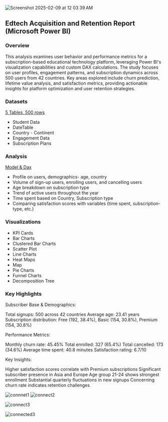 
 
![Screenshot 2025-02-09 at 12 03 39 AM](https://github.com/user-attachments/assets/3a61e89e-1200-4e82-9630-d7dbcd63365f)

 


## Edtech Acquisition and Retention Report (Microsoft Power BI)


### Overview
This analysis examines user behavior and performance metrics for a subscription-based educational technology platform, leveraging Power BI's visualization capabilities and custom DAX calculations. The study focuses on user profiles, engagement patterns, and subscription dynamics across 500 users from 42 countries. Key areas explored include churn prediction, lifetime value analysis, and satisfaction metrics, providing actionable insights for platform optimization and user retention strategies.

### Datasets

[5 Tables, 500 rows](https://www.kaggle.com/datasets/maggieakarn/edtech-engagement-data/settings)
- Student Data  
- DateTable  
- Country - Continent
- Engagement Data  
- Subscription Plans  

### Analysis  

[Model & Dax](DAX_connected.md)
 

- Profile on users, demographics- age, country
- Volume of sign-up users, enrolling users, and cancelling users
- Age breakdown on subscription type
- Trend of active users throughout the year
- Time spent based on Country, Subscription type
- Comparing satisfaction scores with variables (time spent, subscription-type, etc.)

 

### Visualizations 

- KPI Cards
- Bar Charts
- Clustered Bar Charts
- Scatter Plot
- Line Charts
- Heat Maps
- Map
- Pie Charts
- Funnel Charts
- Decomposition Tree

  
 
###  Key Highlights 

Subscriber Base & Demographics:

Total signups: 500 across 42 countries
Average age: 23.41 years
Subscription distribution: Free (192, 38.4%), Basic (154, 30.8%), Premium (154, 30.8%)

Performance Metrics:

Monthly churn rate: 45.45%
Total enrolled: 327 (65.4%)
Total cancelled: 173 (34.6%)
Average time spent: 40.8 minutes
Satisfaction rating: 6.7/10

Key Insights:

Higher satisfaction scores correlate with Premium subscriptions
Significant subscriber presence in Asia and Europe
Age group 21-24 shows strongest enrollment
Substantial quarterly fluctuations in new signups
Concerning churn rate indicates retention challenges

 

![connnet1](https://github.com/user-attachments/assets/8efaa8f4-64fb-4660-8c42-e9d5745ff369)
![connect2](https://github.com/user-attachments/assets/efe9031b-1f65-4971-a2e7-2c306cceff98)

![connect3](https://github.com/user-attachments/assets/d244b8e3-0505-4c6d-995a-8953926d001d)

![connected3](https://github.com/user-attachments/assets/5b48dacc-45eb-46e0-98cc-593910ddc041)
